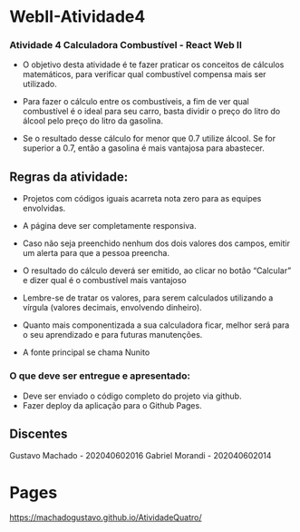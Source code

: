 # WebII-Atividade4
### Atividade 4 Calculadora Combustível - React Web II

 - O objetivo desta atividade é te fazer praticar os conceitos de cálculos matemáticos, para verificar qual combustível compensa mais ser utilizado. 
 
- Para fazer o cálculo entre os combustíveis, a fim de ver qual combustível é o ideal para seu carro, basta dividir o preço do litro do álcool pelo preço do litro da gasolina. 
 
- Se o resultado desse cálculo for menor que 0.7 utilize álcool. Se for superior a 0.7, então a gasolina é mais vantajosa para abastecer.

## Regras da atividade:

+ Projetos com códigos iguais acarreta nota zero para as equipes envolvidas.

+ A página deve ser completamente responsiva.

+ Caso não seja preenchido nenhum dos dois valores dos campos, emitir um alerta para que a pessoa preencha.

+ O resultado do cálculo deverá ser emitido, ao clicar no botão “Calcular” e dizer qual é o combustível mais vantajoso

+ Lembre-se de tratar os valores, para serem calculados utilizando a vírgula (valores decimais, envolvendo dinheiro).

+ Quanto mais componentizada a sua calculadora ficar, melhor será para o seu aprendizado e para futuras manutenções.

+ A fonte principal se chama Nunito

### O que deve ser entregue e apresentado: 
 
* Deve ser enviado o código completo do projeto via github. 
* Fazer deploy da aplicação para o Github Pages. 

## Discentes
Gustavo Machado - 202040602016
Gabriel Morandi - 202040602014

# Pages

https://machadogustavo.github.io/AtividadeQuatro/
 